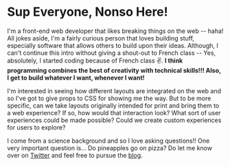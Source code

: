 # Sup Everyone, Nonso Here!

I'm a front-end web developer that likes breaking things on the web -- haha! All jokes aside, I'm a fairly curious person that loves building stuff, especially software that allows others to build upon their ideas. Although, I can't continue this intro without giving a shout-out to French class -- Yes, absolutely, I started coding because of French class ✌️. **I think programming combines the best of creativity with technical skills!!! Also, I get to build whatever I want, whenever I want!**

I'm interested in seeing how different layouts are integrated on the web and so I've got to give props to CSS for showing me the way. But to be more specific, can we take layouts originally intended for print and bring them to a web experience? If so, how would that interaction look? What sort of user experiences could be made possible? Could we create custom experiences for users to explore?

I come from a science background and so I love asking questions!! One very important question is... Do pineapples go on pizza? Do let me know over on [Twitter](https://twitter.com/nonsoo_dev) and feel free to pursue the [blog](https://dev.to/nonsoo). 


